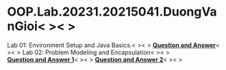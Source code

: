 # OOP.Lab.20231.20215041.DuongVanGioi< >< >
Lab 01: Environment Setup and Java Basics.< >< > 
        [**Question and Answer**](./Lab01/answer.txt)< >< >
Lab 02: Problem Modeling and Encapsulation< >< >  
        [**Question and Answer 1**](./Lab02/answer.txt)< >< >
        [**Question and Answer 2**](./Lab02/answer_15_Passing_parameter.txt)< >< >
